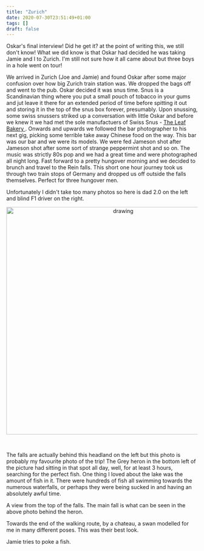 ```yaml
---
title: "Zurich"
date: 2020-07-30T23:51:49+01:00
tags: []
draft: false
---
```


<script>
function writeImage ( path ) { 
var text = "<p align=\"center\"> <a href=\""
text += path
text += "\"target=\"_blank\"> <img src="
text += path
text += " alt=\"drawing\"/> </a> </p> <br>"

document.write(text)

}
</script>


Oskar's final interview! Did he get it? at the point of writing this, we still don't know! What we did know is that Oskar had decided he was taking Jamie and I to Zurich. I'm still not sure how it all came about but three boys in a hole went on tour!

We arrived in Zurich (Joe and Jamie) and found Oskar after some major confusion over how big Zurich train station was. We dropped the bags off and went to the pub. Oskar decided it was snus time. Snus is a Scandinavian thing where you put a small pouch of tobacco in your gums and jut leave it there for an extended period of time before spitting it out and storing it in the top of the snus box forever, presumably. Upon snussing, some swiss snussers striked up a conversation with little Oskar and before we knew it we had met the sole manufactuers of Swiss Snus - <a href="https://leafbakery.ch/" target='_blank'> The Leaf Bakery </a>. Onwards and upwards we followed the bar photographer to his next gig, picking some terrible take away Chinese food on the way. This bar was our bar and we were its models. We were fed Jameson shot after Jameson shot after some sort of strange peppermint shot and so on. The music was strictly 80s pop and we had a great time and were photographed all night long. Fast forward to a pretty hungover morning and we decided to brunch and travel to the Rein falls. This short one hour journey took us through two train stops of Germany and dropped us off outside the falls themselves. Perfect for three hungover men.

Unfortunately I didn't take too many photos so here is dad 2.0 on the left and blind F1 driver on the right.

<p align="center"> 
<a href="/photography/images/Zurich/DSC_1155.jpg" target="_blank">
	<img src="/photography/images/Zurich/DSC_1155.jpg" alt="drawing" width='600'/>
</a>
</p>
<br>

The falls are actually behind this headland on the left but this photo is probably my favourite photo of the trip! The Grey heron in the bottom left of the picture had sitting in that spot all day, well, for at least 3 hours, searching for the perfect fish. One thing I loved about the lake was the amount of fish in it. There were hundreds of fish all swimming towards the numerous waterfalls, or perhaps they were being sucked in and having an absolutely awful time. 

<script>writeImage("/photography/images/Zurich/DSC_1167-3.jpg");</script>
A view from the top of the falls. The main fall is what can be seen in the above photo behind the heron.
<script>writeImage("/photography/images/Zurich/DSC_1184.jpg");</script>

Towards the end of the walking route, by a chateau, a swan modelled for me in many different poses. This was their best look.  

<script>writeImage("/photography/images/Zurich/DSC_1146.jpg");</script>

Jamie tries to poke a fish. 

<script>writeImage("/photography/images/Zurich/DSC_1137.jpg");</script>




